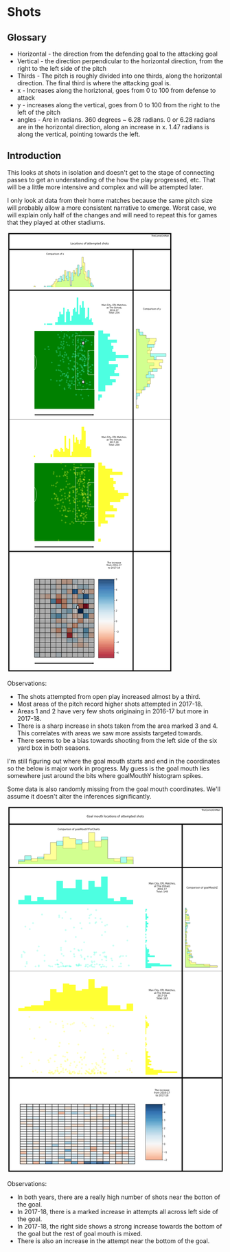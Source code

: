 
# Shots

## Glossary

* Horizontal - the direction from the defending goal to the attacking goal
* Vertical - the direction perpendicular to the horizontal direction, from the right to the left side of the pitch
* Thirds - The pitch is roughly divided into one thirds, along the horizontal direction. The final third is where the attacking
goal is.
* x - Increases along the horiztonal, goes from 0 to 100 from defense to attack
* y - increases along the vertical, goes from 0 to 100 from the right to the left of the pitch
* angles - Are in radians. 360 degrees ~ 6.28 radians. 0 or 6.28 radians are in the horizontal direction, along an increase in x. 1.47 radians is along the vertical, pointing towards the left.

## Introduction

This looks at shots in isolation and doesn't get to the stage of connecting passes to get an understanding of the how the play progressed, etc. That will be a little more intensive and complex and will be attempted later. 

I only look at data from their home matches because the same pitch size will probably allow a more consistent narrative to emerge. Worst case, we will explain only half of the changes and will need to repeat this for games that they played at other stadiums.


![png](Shooting_files/Shooting_10_0.png)


Observations:
- The shots attempted from open play increased almost by a third.
- Most areas of the pitch record higher shots attempted in 2017-18.
- Areas 1 and 2 have very few shots originaing in 2016-17 but more in 2017-18.
- There is a sharp increase in shots taken from the area marked 3 and 4. This correlates with areas we saw more assists targeted towards.
- There seems to be a bias towards shooting from the left side of the six yard box in both seasons.

I'm still figuring out where the goal mouth starts and end in the coordinates so the below is major work in progress. My guess is the goal mouth lies somewhere just around the bits where goalMouthY histogram spikes.

Some data is also randomly missing from the goal mouth coordinates. We'll assume it doesn't alter the inferences significantly.


![png](Shooting_files/Shooting_13_0.png)


Observations:
- In both years, there are a really high number of shots near the botton of the goal.
- In 2017-18, there is a marked increase in attempts all across left side of the goal.
- In 2017-18, the right side shows a strong increase towards the bottom of the goal but the rest of goal mouth is mixed.
- There is also an increase in the attempt near the bottom of the goal.
